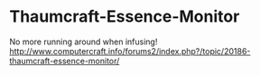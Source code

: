 Thaumcraft-Essence-Monitor
==========================

No more running around when infusing!
http://www.computercraft.info/forums2/index.php?/topic/20186-thaumcraft-essence-monitor/

